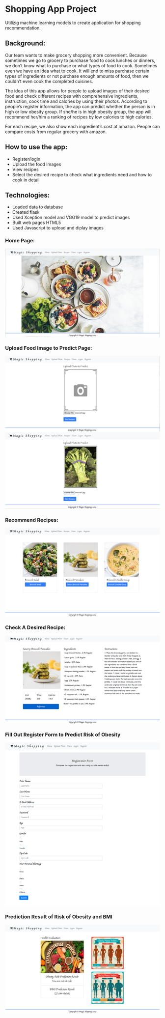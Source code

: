# Shopping App Project
Utilizig machine learning models to create application for shopping recommendation.

## Background:
Our team wants to make grocery shopping more convenient. Because sometimes we go to grocery to purchase food to cook lunches or dinners, we don’t know what to purchase or what types of food to cook. Sometimes even we have an idea what to cook. It will end to miss purchase certain types of ingredients or not purchase enough amounts of food, then we couldn’t even cook the completed cuisines. 

The idea of this app allows for people to upload images of their desired food and check different recipes with comprehensive ingredients, instruction, cook time and calories by using their photos. According to people’s register information, the app can predict whether the person is in high or low obesity group. If she/he is in high obesity group, the app will recommend her/him a ranking of recipes by low calories to high calories. 

For each recipe, we also show each ingredient’s cost at amazon. People can compare costs from regular grocery with amazon.  


## How to use the app:
* Register/login
* Upload the food Images 
* View recipes
* Select the desired recipe to check what ingredients need and how to cook in detail

## Technologies:
*  Loaded data to database
*  Created flask 
*  Used Xception model and VGG19 model to predict   images
*  Built web pages HTML5
*  Used Javascript to upload and diplay images

### Home Page:
![home](README_images/home.png)

### Upload Food Image to Predict Page: 
![upload](README_images/upload.png)
![broccoli](README_images/broccoli.png)

### Recommend Recipes:
![recipes](README_images/recipes.png)

### Check A Desired Recipe:
![pancake](README_images/pancake.png)

### Fill Out Register Form to Predict Risk of Obesity
![register](README_images/register.png)

### Prediction Result of Risk of Obesity and BMI
![result](README_images/obesity_prediction.png)
